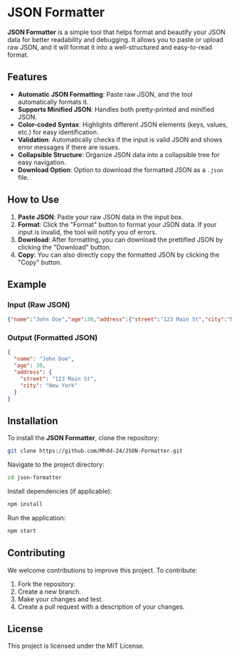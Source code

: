 # JSON Formatter

**JSON Formatter** is a simple tool that helps format and beautify your JSON data for better readability and debugging. It allows you to paste or upload raw JSON, and it will format it into a well-structured and easy-to-read format.

## Features

- **Automatic JSON Formatting**: Paste raw JSON, and the tool automatically formats it.
- **Supports Minified JSON**: Handles both pretty-printed and minified JSON.
- **Color-coded Syntax**: Highlights different JSON elements (keys, values, etc.) for easy identification.
- **Validation**: Automatically checks if the input is valid JSON and shows error messages if there are issues.
- **Collapsible Structure**: Organize JSON data into a collapsible tree for easy navigation.
- **Download Option**: Option to download the formatted JSON as a `.json` file.

## How to Use

1. **Paste JSON**: Paste your raw JSON data in the input box.
2. **Format**: Click the "Format" button to format your JSON data. If your input is invalid, the tool will notify you of errors.
3. **Download**: After formatting, you can download the prettified JSON by clicking the "Download" button.
4. **Copy**: You can also directly copy the formatted JSON by clicking the "Copy" button.

## Example

### Input (Raw JSON)
```json
{"name":"John Doe","age":30,"address":{"street":"123 Main St","city":"New York"}}
```

### Output (Formatted JSON)
```json
{
  "name": "John Doe",
  "age": 30,
  "address": {
    "street": "123 Main St",
    "city": "New York"
  }
}
```

## Installation

To install the **JSON Formatter**, clone the repository:

```bash
git clone https://github.com/Mhdd-24/JSON-Formatter.git
```

Navigate to the project directory:

```bash
cd json-formatter
```

Install dependencies (if applicable):

```bash
npm install
```

Run the application:

```bash
npm start
```

## Contributing

We welcome contributions to improve this project. To contribute:

1. Fork the repository.
2. Create a new branch.
3. Make your changes and test.
4. Create a pull request with a description of your changes.

## License

This project is licensed under the MIT License.
